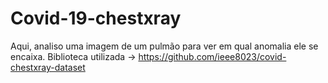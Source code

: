 # Covid-19-chestxray

Aqui, analiso uma imagem de um pulmão para ver em qual anomalia ele se encaixa.
Biblioteca utilizada -> 
https://github.com/ieee8023/covid-chestxray-dataset
